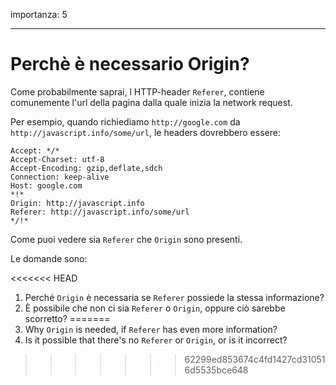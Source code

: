 importanza: 5

---

# Perchè è necessario Origin?

Come probabilmente saprai, l HTTP-header `Referer`, contiene comunemente l'url della pagina dalla quale inizia la network request.

Per esempio, quando richiediamo `http://google.com` da `http://javascript.info/some/url`, le headers dovrebbero essere:

```
Accept: */*
Accept-Charset: utf-8
Accept-Encoding: gzip,deflate,sdch
Connection: keep-alive
Host: google.com
*!*
Origin: http://javascript.info
Referer: http://javascript.info/some/url
*/!*
```

Come puoi vedere sia `Referer` che `Origin` sono presenti.

Le domande sono:

<<<<<<< HEAD
1. Perché `Origin` è necessaria se `Referer` possiede la stessa informazione?
2. È possibile che non ci sia `Referer` o `Origin`, oppure ciò sarebbe scorretto?
=======
1. Why `Origin` is needed, if `Referer` has even more information?
2. Is it possible that there's no `Referer` or `Origin`, or is it incorrect?
>>>>>>> 62299ed853674c4fd1427cd310516d5535bce648
